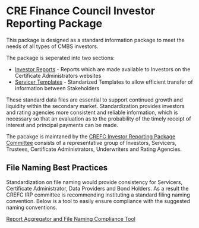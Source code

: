 # CRE Finance Council Investor Reporting Package
This package is designed as a standard information package to meet the needs of all types of CMBS investors. 

The package is seperated into two sections:
* [Investor Reports](https://github.com/caseypanzer/CREFCInvestorReportingPackage/tree/master/Investor%20Reports) - Reports which are made available to Investors on the Certificate Administrators websites
* [Servicer Templates](https://github.com/caseypanzer/CREFCInvestorReportingPackage/tree/master/Servicer%20Templates) - Standarized Templates to allow efficient transfer of information between Stakeholders

These standard data files are essential to support continued growth and liquidity within the secondary market. Standardization provides investors and rating agencies more consistent and reliable information, which is necessary so that an evaluation as to the probability of the timely receipt of interest and principal payments can be made. 

The pacakge is maintaned by the [CREFC Investor Reporting Package Committee](https://github.com/caseypanzer/CREFCInvestorReportingPackage/blob/master/irpCommitteeDirectory.md) consists of a representative group of Investors, Servicers, Trustees, Certificate Administrators, Underwriters and Rating Agencies.

## File Naming Best Practices
Standardization on file naming would provide consistency for Servicers, Certificate Administrator, Data Providers and Bond Holders.  As a result the CREFC IRP committee is recommending instituting a standard filing naming convention. Below is a tool to easily ensure compliance with the suggested naming conventions.

[Report Aggregator and File Naming Compliance Tool](https://frozen-waters-54312.herokuapp.com/)
